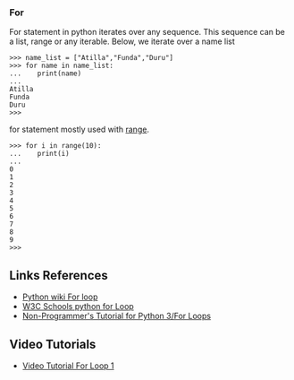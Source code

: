 ### For

For statement in python iterates over any sequence.
This sequence can be a list, range or any iterable.
Below, we iterate over a name list

    >>> name_list = ["Atilla","Funda","Duru"]
    >>> for name in name_list:
    ...    print(name)
    ...
    Atilla
    Funda
    Duru
    >>>


for statement mostly used with [range](range.md).


    >>> for i in range(10):
    ...    print(i)
    ...
    0
    1
    2
    3
    4
    5
    6
    7
    8
    9
    >>>

## Links References

 - [Python wiki For loop](https://wiki.python.org/moin/ForLoop)
 - [W3C Schools python for Loop](https://www.w3schools.com/python/python_for_loops.asp)
 - [Non-Programmer's Tutorial for Python 3/For Loops](https://en.wikibooks.org/wiki/Non-Programmer%27s_Tutorial_for_Python_3/For_Loops)


## Video Tutorials

 - [Video Tutorial For Loop 1](https://youtu.be/xtXexPSfcZg)
